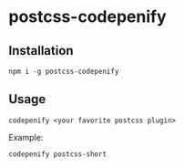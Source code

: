 postcss-codepenify
===================

## Installation

```
npm i -g postcss-codepenify
```

## Usage

`codepenify <your favorite postcss plugin>`

Example:

```bash
codepenify postcss-short
```

